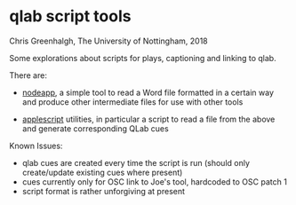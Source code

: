 # qlab script tools

Chris Greenhalgh, The University of Nottingham, 2018

Some explorations about scripts for plays, captioning and linking to qlab.

There are:

- [nodeapp](nodeapp/README.md), a simple tool to read a Word file formatted in a certain way and produce other intermediate files for use with other tools

- [applescript](applescript/README.md) utilities, in particular a script to read a file from the above and generate corresponding QLab cues

Known Issues:

- qlab cues are created every time the script is run (should only create/update existing cues where present)
- cues currently only for OSC link to Joe's tool, hardcoded to OSC patch 1
- script format is rather unforgiving at present
